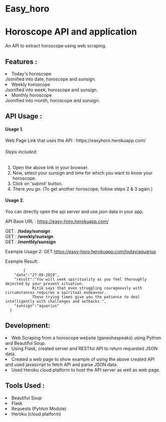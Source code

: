 # Easy_horo
<h1>Horoscope API and application</h1>

An API to extract horoscope using web scraping.

<h2>Features :</h2>

<li>Today's horoscope</li>
	    Jsonified into date, horoscope and sunsign.
<li>Weekly horoscope</li>
	    Jsonified into week, horoscope and sunsign.
<li>Monthly horoscope</li>
	    Jsonified into month, horoscope and sunsign.

<h2>API Usage :</h2>

<h4>Usage 1.</h4> Web Page Link that uses the API : https://easyhoro.herokuapp.com/

<h6>Steps included:</h6>

1. Open the above link in your browser. 
2. Now, select your sunsign and time for which you want to know your horoscope.
3. Click on ‘submit’ button.
4. There you go. (To get another horoscope, follow steps 2 & 3 again.)

<h4>Usage 2.</h4> You can directly open the api server and use json data in your app.

API Base URL : https://easy-horo.herokuapp.com/

GET : <b> /today/sunsign </b><br>
GET : <b> /weekly/sunsign </b><br>
GET : <b> /monthly/sunsign </b><br>

Example Usage 2: GET https://easy-horo.herokuapp.com/today/aquarius

Example Result:
			
			{
        "date":"27-09-2019",
        "result":"You will seek spirituality as you feel thoroughly dejected by your present situation.
                Ritik says that even struggling courageously with circumstances requires a spiritual endeavour. 
                These trying times give you the patience to deal intelligently with challenges and setbacks.",
        "sunsign":"aquarius"
      }


<h2>Development:</h2>

<li>Web Scraping from a horoscope website (ganeshaspeaks) using Python and Beautiful Soup.</li>
<li>Using Flask, created server and RESTful API to return requested JSON data.</li>
<li>Created a web page to show example of using the above created API and used javascript to fetch API and parse JSON data.</li>
<li>Used Heroku cloud platform to host the API server as well as web page.</li>

<h2>Tools Used :</h2>

<li>Beautiful Soup </li>
<li>Flask </li>
<li>Requests (Pyhton Module) </li>
<li>Heroku (cloud platform) </li>
